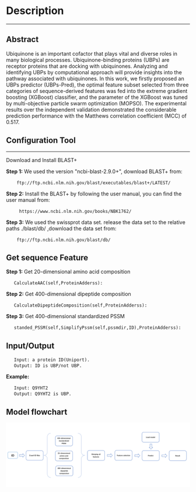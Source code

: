 # Description
---
## Abstract
  Ubiquinone is an important cofactor that plays vital and diverse roles in many biological processes. Ubiquinone-binding proteins (UBPs) are receptor proteins that are docking with ubiquinones. Analyzing and identifying UBPs by computational approach will provide insights into the pathway associated with ubiquinones. In this work, we firstly proposed an UBPs predictor (UBPs-Pred), the optimal feature subset selected from three categories of sequence-derived features was fed into the extreme gradient boosting (XGBoost) classifier, and the parameter of the XGBoost was tuned by multi-objective particle swarm optimization (MOPSO). The experimental results over the independent validation demonstrated the considerable prediction performance with the Matthews correlation coefficient (MCC) of 0.517. 
## Configuration Tool
----------------------
Download and Install BLAST+

**Step 1:**	We used the version "ncbi-blast-2.9.0+", download BLAST+ from:

        ftp://ftp.ncbi.nlm.nih.gov/blast/executables/blast+/LATEST/
  

**Step 2:** Install the BLAST+ by following the  user manual, you can find the user manual from:  

         https://www.ncbi.nlm.nih.gov/books/NBK1762/

**Step 3:** We used the swissprot data set. release the data set to the relative paths ./blast/db/ ,download the data set from:

        ftp://ftp.ncbi.nlm.nih.gov/blast/db/
## Get sequence Feature
**Step 1:** Get 20-dimensional amino acid composition 

       CalculateAAC(self,ProteinAdderss):

**Step 2:** Get 400-dimensional dipeptide composition

       CalculateDipeptideComposition(self,ProteinAdderss):

**Step 3:** Get 400-dimensional standardized PSSM

       standed_PSSM(self,SimplifyPssm(self,pssmdir,ID),ProteinAdderss):
## Input/Output
       Input: a protein ID(Uniport).
       Output: ID is UBP/not UBP.
   **Example:**
   
       Input: Q9YHT2
       Output: Q9YHT2 is UBP.
## Model flowchart
   ![image](https://github.com/NENUBioCompute/UBPs-Pred/blob/master/image/flowchart.png)
